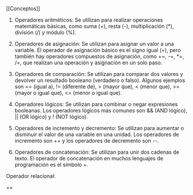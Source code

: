 [[Conceptos]]

1.  Operadores aritméticos: Se utilizan para realizar operaciones matemáticas básicas, como suma (+), resta (-), multiplicación (*), división (/) y módulo (%).
    
2.  Operadores de asignación: Se utilizan para asignar un valor a una variable. El operador de asignación básico es el signo igual (=), pero también hay operadores compuestos de asignación, como +=, -=, *=, /=, que realizan una operación y asignación en un solo paso.
    
3.  Operadores de comparación: Se utilizan para comparar dos valores y devolver un resultado booleano (verdadero o falso). Algunos ejemplos son == (igual a), != (diferente de), > (mayor que), < (menor que), >= (mayor o igual que), <= (menor o igual que).
    
4.  Operadores lógicos: Se utilizan para combinar o negar expresiones booleanas. Los operadores lógicos más comunes son && (AND lógico), || (OR lógico) y ! (NOT lógico).
    
5.  Operadores de incremento y decremento: Se utilizan para aumentar o disminuir el valor de una variable en una unidad. Los operadores de incremento son ++ y los operadores de decremento son --.
    
6.  Operadores de concatenación: Se utilizan para unir dos cadenas de texto. El operador de concatenación en muchos lenguajes de programación es el símbolo +.

Operador relacional:

==
